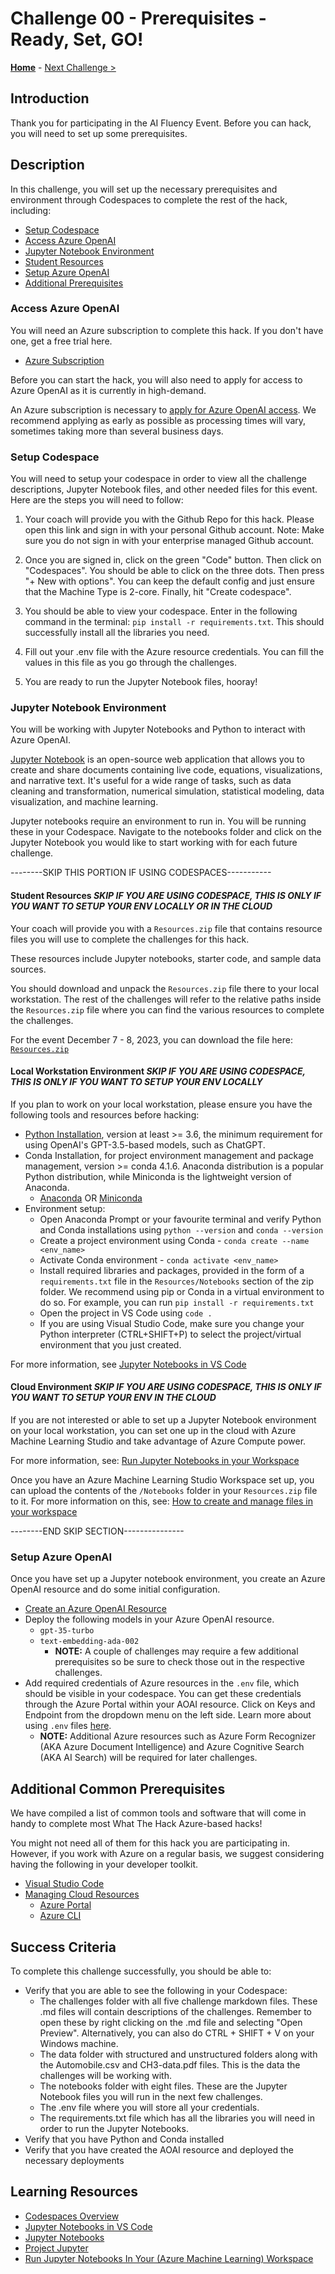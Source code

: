 # Challenge 00 - Prerequisites - Ready, Set, GO!

**[Home](../README.md)** - [Next Challenge >](./Challenge-01.md)

## Introduction

Thank you for participating in the AI Fluency Event. Before you can hack, you will need to set up some prerequisites.

## Description
In this challenge, you will set up the necessary prerequisites and environment through Codespaces to complete the rest of the hack, including:

- [Setup Codespace](#setup-codespace)
- [Access Azure OpenAI](#access-azure-openai)
- [Jupyter Notebook Environment](#setup-jupyter-notebook-environment)
- [Student Resources](#student-resources)
- [Setup Azure OpenAI](#setup-azure-openai)
- [Additional Prerequisites](#additional-common-prerequisites)


### Access Azure OpenAI 

You will need an Azure subscription to complete this hack. If you don't have one, get a free trial here.
- [Azure Subscription](https://azure.microsoft.com/en-us/free/)

Before you can start the hack, you will also need to apply for access to Azure OpenAI as it is currently in high-demand.

An Azure subscription is necessary to [apply for Azure OpenAI access](https://aka.ms/oaiapply). We recommend applying as early as possible as processing times will vary, sometimes taking more than several business days.

### Setup Codespace

You will need to setup your codespace in order to view all the challenge descriptions, Jupyter Notebook files, and other needed files for this event. Here are the steps you will need to follow:

1. Your coach will provide you with the Github Repo for this hack. Please open this link and sign in with your personal Github account. Note: Make sure you do not sign in with your enterprise managed Github account.

2. Once you are signed in, click on the green "Code" button. Then click on "Codespaces". You should be able to click on the three dots. Then press "+ New with options". You can keep the default config and just ensure that the Machine Type is 2-core. Finally, hit "Create codespace". 

3. You should be able to view your codespace. Enter in the following command in the terminal: `pip install -r requirements.txt`. This should successfully install all the libraries you need.

4. Fill out your .env file with the Azure resource credentials. You can fill the values in this file as you go through the challenges.

5. You are ready to run the Jupyter Notebook files, hooray!

### Jupyter Notebook Environment 

You will be working with Jupyter Notebooks and Python to interact with Azure OpenAI.

[Jupyter Notebook](https://jupyter.org/) is an open-source web application that allows you to create and share documents containing live code, equations, visualizations, and narrative text. It's useful for a wide range of tasks, such as data cleaning and transformation, numerical simulation, statistical modeling, data visualization, and machine learning.

Jupyter notebooks require an environment to run in. You will be running these in your Codespace. Navigate to the notebooks folder and click on the Jupyter Notebook you would like to start working with for each future challenge. 

--------SKIP THIS PORTION IF USING CODESPACES-----------

#### Student Resources *SKIP IF YOU ARE USING CODESPACE, THIS IS ONLY IF YOU WANT TO SETUP YOUR ENV LOCALLY OR IN THE CLOUD*

Your coach will provide you with a `Resources.zip` file that contains resource files you will use to complete the challenges for this hack.  

These resources include Jupyter notebooks, starter code, and sample data sources. 

You should download and unpack the `Resources.zip` file there to your local workstation.  The rest of the challenges will refer to the relative paths inside the `Resources.zip` file where you can find the various resources to complete the challenges.

For the event December 7 - 8, 2023, you can download the file here: [`Resources.zip`](https://aka.ms/wthopenaifundamentalsresources)

#### Local Workstation Environment *SKIP IF YOU ARE USING CODESPACE, THIS IS ONLY IF YOU WANT TO SETUP YOUR ENV LOCALLY*

If you plan to work on your local workstation, please ensure you have the following tools and resources before hacking:
- [Python Installation](https://www.python.org/downloads), version at least \>= 3.6, the minimum requirement for using OpenAI's GPT-3.5-based models, such as ChatGPT.
- Conda Installation, for project environment management and package management, version \>= conda 4.1.6. Anaconda distribution is a popular Python distribution, while Miniconda is the lightweight version of Anaconda.
  - [Anaconda](https://docs.anaconda.com/anaconda/install) OR [Miniconda](https://docs.conda.io/en/latest/miniconda.html)
- Environment setup:
  - Open Anaconda Prompt or your favourite terminal and verify Python and Conda installations using `python --version` and `conda --version`
  - Create a project environment using Conda - `conda create --name <env_name>`
  - Activate Conda environment - `conda activate <env_name>`
  - Install required libraries and packages, provided in the form of a `requirements.txt` file in the `Resources/Notebooks` section of the zip folder. We recommend using pip or Conda in a virtual environment to do so. For example, you can run `pip install -r requirements.txt`
  - Open the project in VS Code using `code .`
  - If you are using Visual Studio Code, make sure you change your Python interpreter (CTRL+SHIFT+P) to select the project/virtual environment that you just created.

For more information, see [Jupyter Notebooks in VS Code](https://code.visualstudio.com/docs/datascience/jupyter-notebooks)

#### Cloud Environment *SKIP IF YOU ARE USING CODESPACE, THIS IS ONLY IF YOU WANT TO SETUP YOUR ENV IN THE CLOUD*

If you are not interested or able to set up a Jupyter Notebook environment on your local workstation, you can set one up in the cloud with Azure Machine Learning Studio and take advantage of Azure Compute power. 

For more information, see: [Run Jupyter Notebooks in your Workspace](https://learn.microsoft.com/en-us/azure/machine-learning/how-to-run-jupyter-notebooks?view=azureml-api-2)

Once you have an Azure Machine Learning Studio Workspace set up, you can upload the contents of the `/Notebooks` folder in your `Resources.zip` file to it. For more information on this, see: [How to create and manage files in your workspace](https://learn.microsoft.com/en-us/azure/machine-learning/how-to-manage-files?view=azureml-api-2)

--------END SKIP SECTION---------------

### Setup Azure OpenAI

Once you have set up a Jupyter notebook environment, you create an Azure OpenAI resource and do some initial configuration.

- [Create an Azure OpenAI Resource](https://learn.microsoft.com/en-us/azure/ai-services/openai/how-to/create-resource?pivots=web-portal) 
- Deploy the following models in your Azure OpenAI resource.
  - `gpt-35-turbo`
  - `text-embedding-ada-002`
    - **NOTE:** A couple of challenges may require a few additional prerequisites so be sure to check those out in the respective challenges. 
- Add required credentials of Azure resources in the  `.env` file, which should be visible in your codespace. You can get these credentials through the Azure Portal within your AOAI resource. Click on Keys and Endpoint from the dropdown menu on the left side. Learn more about using `.env` files [here](https://dev.to/edgar_montano/how-to-setup-env-in-python-4a83#:~:text=How%20to%20setup%20a%20.env%20file%201%201.To,file%20using%20the%20following%20format%3A%20...%20More%20items).
  - **NOTE:** Additional Azure resources such as Azure Form Recognizer (AKA Azure Document Intelligence) and Azure Cognitive Search (AKA AI Search) will be required for later challenges. 

## Additional Common Prerequisites

We have compiled a list of common tools and software that will come in handy to complete most What The Hack Azure-based hacks!

You might not need all of them for this hack you are participating in. However, if you work with Azure on a regular basis, we suggest considering having the following in your developer toolkit.

- [Visual Studio Code](../../000-HowToHack/WTH-Common-Prerequisites.md#visual-studio-code)
- [Managing Cloud Resources](../../000-HowToHack/WTH-Common-Prerequisites.md#managing-cloud-resources)
  - [Azure Portal](../../000-HowToHack/WTH-Common-Prerequisites.md#azure-portal)
  - [Azure CLI](../../000-HowToHack/WTH-Common-Prerequisites.md#azure-cli)

## Success Criteria

To complete this challenge successfully, you should be able to:

- Verify that you are able to see the following in your Codespace:
  - The challenges folder with all five challenge markdown files. These .md files will contain descriptions of the challenges. Remember to open these by right clicking on the .md file and selecting "Open Preview". Alternatively, you can also do CTRL + SHIFT + V on your Windows machine.
  - The data folder with structured and unstructured folders along with the Automobile.csv and CH3-data.pdf files. This is the data the challenges will be working with.
  - The notebooks folder with eight files. These are the Jupyter Notebook files you will run in the next few challenges.
  - The .env file where you will store all your credentials.
  - The requirements.txt file which has all the libraries you will need in order to run the Jupyter Notebooks.
- Verify that you have Python and Conda installed
- Verify that you have created the AOAI resource and deployed the necessary deployments

## Learning Resources

- [Codespaces Overview](https://docs.github.com/en/codespaces/overview)
- [Jupyter Notebooks in VS Code](https://code.visualstudio.com/docs/datascience/jupyter-notebooks)
- [Jupyter Notebooks](https://jupyter.org/)
- [Project Jupyter](https://en.wikipedia.org/wiki/Project_Jupyter)
- [Run Jupyter Notebooks In Your (Azure Machine Learning) Workspace](https://learn.microsoft.com/en-us/azure/machine-learning/how-to-run-jupyter-notebooks?view=azureml-api-2)
